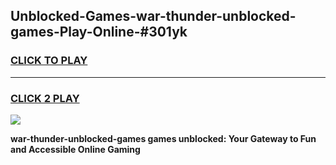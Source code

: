 
## Unblocked-Games-war-thunder-unblocked-games-Play-Online-#301yk
<h3>
<a href="https://premium.freeplayer.one?title=war-thunder-unblocked-games&ref=27F">CLICK TO PLAY</a></h3>
<hr>

<h3>
<a href="https://premium.freeplayer.one?title=war-thunder-unblocked-games&ref=27F">CLICK 2 PLAY</a>
  
</h3>

<a href="https://premium.freeplayer.one?title=war-thunder-unblocked-games&ref=27F"><img src="https://clearcache.store/games.png"></a>


**war-thunder-unblocked-games games unblocked: Your Gateway to Fun and Accessible Online Gaming**
